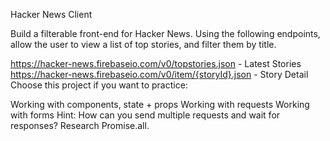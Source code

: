 Hacker News Client

Build a filterable front-end for Hacker News. Using the following endpoints, allow the user to view a list of top stories, and filter them by title.

https://hacker-news.firebaseio.com/v0/topstories.json - Latest Stories
https://hacker-news.firebaseio.com/v0/item/{storyId}.json - Story Detail
Choose this project if you want to practice:

Working with components, state + props
Working with requests
Working with forms
Hint: How can you send multiple requests and wait for responses? Research Promise.all.
